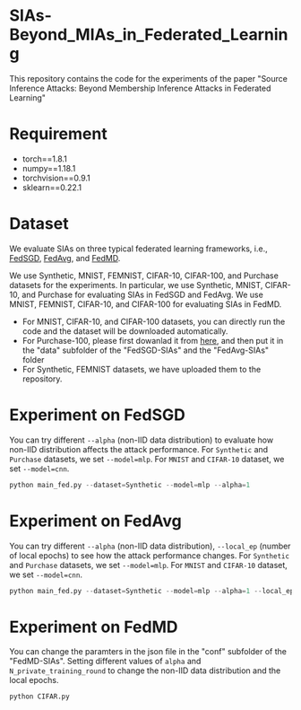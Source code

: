 # SIAs-Beyond_MIAs_in_Federated_Learning
This repository contains the code for the experiments of the paper "Source Inference Attacks: Beyond Membership Inference Attacks in Federated Learning"

# Requirement
* torch==1.8.1
* numpy==1.18.1
* torchvision==0.9.1
* sklearn==0.22.1

# Dataset
We evaluate SIAs on three typical federated learning frameworks, i.e., [FedSGD](https://arxiv.org/abs/1602.05629), [FedAvg](https://arxiv.org/abs/1602.05629), and [FedMD](https://arxiv.org/abs/1910.03581).

We use Synthetic, MNIST, FEMNIST, CIFAR-10, CIFAR-100, and Purchase datasets for the experiments. In particular, we use Synthetic, MNIST, CIFAR-10, and Purchase for evaluating SIAs in FedSGD and FedAvg. We use MNIST, FEMNIST, CIFAR-10, and CIFAR-100 for evaluating SIAs in FedMD.

* For MNIST, CIFAR-10, and CIFAR-100 datasets, you can directly run the code and the dataset will be downloaded automatically.
* For Purchase-100, please first dowanlad it from [here](https://drive.google.com/drive/folders/1FBJ6c8v9pM9kO1tX19ccmd3noZRC2JBh?usp=sharing), and then put it in the "data" subfolder of the "FedSGD-SIAs" and the "FedAvg-SIAs" folder
* For Synthetic, FEMNIST datasets, we have uploaded them to the repository.

# Experiment on FedSGD
You can try different `--alpha` (non-IID data distribution) to evaluate how non-IID distribution affects the attack performance. For `Synthetic` and `Purchase` datasets, we set `--model=mlp`. For `MNIST` and `CIFAR-10` dataset, we set `--model=cnn`.
```python
python main_fed.py --dataset=Synthetic --model=mlp --alpha=1 
```
# Experiment on FedAvg
You can try different `--alpha` (non-IID data distribution), `--local_ep` (number of local epochs) to see how the attack performance changes. For `Synthetic` and `Purchase` datasets, we set `--model=mlp`. For `MNIST` and `CIFAR-10` dataset, we set `--model=cnn`.
```python
python main_fed.py --dataset=Synthetic --model=mlp --alpha=1 --local_ep=5
```

# Experiment on FedMD
You can change the paramters in the json file in the "conf" subfolder of the "FedMD-SIAs". Setting different values of `alpha` and `N_private_training_round` to change the non-IID data distribution and the local epochs.
```python
python CIFAR.py
```
